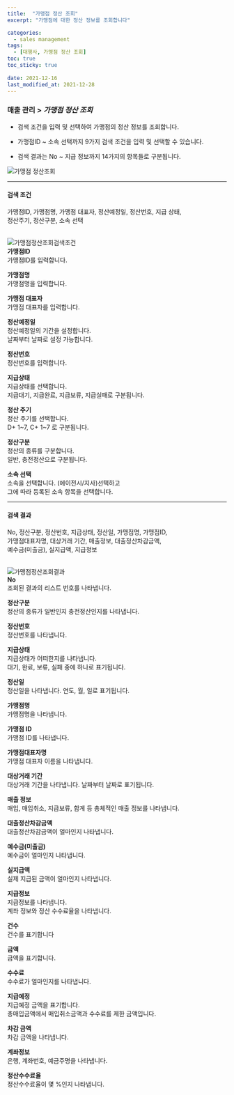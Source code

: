 ```yaml
---
title:  "가맹점 정산 조회"
excerpt: "가맹점에 대한 정산 정보를 조회합니다"

categories:
  - sales management
tags:
  - [대행사, 가맹점 정산 조회]
toc: true
toc_sticky: true
 
date: 2021-12-16
last_modified_at: 2021-12-28
---
```

### 매출 관리 > *가맹점 정산 조회*
- 검색 조건을 입력 및 선택하여 가맹점의 정산 정보를 조회합니다.

- 가맹점ID ~ 소속 선택까지 9가지 검색 조건을 입력 및 선택할 수 있습니다.

- 검색 결과는 No ~ 지급 정보까지 14가지의 항목들로 구분됩니다.

![가맹점 정산조회](https://user-images.githubusercontent.com/95394003/146712911-8d6b084a-54a1-4b6f-b423-c0de3e7c9f10.jpeg)

---

#### 검색 조건
가맹점ID, 가맹점명, 가맹점 대표자, 정산예정일, 정산번호, 지급 상태,<br>정산주기, 정산구분, 소속 선택<br>
<br>

![가맹점정산조회검색조건](https://user-images.githubusercontent.com/95394003/146712923-0ced2f7b-8517-4539-b7a8-c78308ee1d05.jpeg)<br>
**가맹점ID**<br>
가맹점ID를 입력합니다.

**가맹점명**<br>
가맹점명을 입력합니다.

**가맹점 대표자**<br>
가맹점 대표자를 입력합니다.

**정산예정일**<br>
정산예정일의 기간을 설정합니다.<br>날짜부터 날짜로 설정 가능합니다.

**정산번호**<br>
정산번호를 입력합니다.

**지급상태**<br>
지급상태를 선택합니다.<br>지급대기, 지급완료, 지급보류, 지급실패로 구분됩니다.

**정산 주기**<br>
정산 주기를 선택합니다.<br>D+ 1~7, C+ 1~7 로 구분됩니다.

**정산구분**<br>
정산의 종류를 구분합니다.<br>일반, 충전정산으로 구분됩니다.

**소속 선택**<br>
소속을 선택합니다. (에이전시/지사)선택하고<br>그에 따라 등록된 소속 항목을 선택합니다.
<br>

---

#### 검색 결과
No, 정산구분, 정산번호, 지급상태, 정산일, 가맹점명, 가맹점ID,<br>가맹점대표자명, 대상거래 기간, 매출정보, 대출정산차감금액,<br>예수금(미출금), 실지급액, 지급정보<br>
<br>

![가맹점정산조회결과](https://user-images.githubusercontent.com/95394003/146712934-1d163d30-1de3-4e95-a773-287d6c37921b.jpeg)<br>
**No**<br>
조회된 결과의 리스트 번호를 나타냅니다.

**정산구분**<br>
정산의 종류가 일반인지 충전정산인지를 나타냅니다.

**정산번호**<br>
정산번호를 나타냅니다.

**지급상태**<br>
지급상태가 어떠한지를 나타냅니다.<br>대기, 완료, 보류, 실패 중에 하나로 표기됩니다.

**정산일**<br>
정산일을 나타냅니다. 연도, 월, 일로 표기됩니다.

**가맹점명**<br>
가맹점명을 나타냅니다.

**가맹점 ID**<br>
가맹점 ID를 나타냅니다.

**가맹점대표자명**<br>
가맹점 대표자 이름을 나타냅니다.

**대상거래 기간**<br>
대상거래 기간을 나타냅니다. 날짜부터 날짜로 표기됩니다.

**매출 정보**<br>
매입, 매입취소, 지급보류, 합계 등 총체적인 매출 정보를 나타냅니다.

**대출정산차감금액**<br>
대출정산차감금액이 얼마인지 나타냅니다.

**예수금(미출금)**<br>
예수금이 얼마인지 나타냅니다.

**실지급액**<br>
실제 지급된 금액이 얼마인지 나타냅니다.

**지급정보**<br>
지급정보를 나타냅니다.<br>계좌 정보와 정산 수수료율을 나타냅니다.

**건수**<br>
건수를 표기합니다

**금액**<br>
금액을 표기합니다.

**수수료**<br>
수수료가 얼마인지를 나타냅니다.<br>

**지급예정**<br>
지급예정 금액을 표기합니다.<br>
총매입금액에서 매입취소금액과 수수료를 제한 금액입니다.

**차감 금액**<br>
차감 금액을 나타냅니다.

**계좌정보**<br>
은행, 계좌번호, 예금주명을 나타냅니다.

**정산수수료율**<br>
정산수수료율이 몇 %인지 나타냅니다.